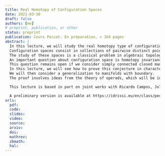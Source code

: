 ```yaml
---
title: Real Homotopy of Configuration Spaces
date: 2021-03-30
draft: false
authors: [me]
# preprint, publication, or other
status: preprint
publication: Cours Peccot. En préparation, ≈ 164 pages
abstract: |
  In this lecture, we will study the real homotopy type of configuration spaces of manifolds.
  Configuration spaces consist in collections of pairwise distinct points in a given manifold.
  The study of these spaces is a classical problem in algebraic topology.
  An important question about configuration space is homotopy invariance: if a manifold can be continuously deformed into another one, then can the configuration spaces of the first manifold be continuously deformed in the configuration spaces of the second?
  This question remains open if we consider simply connected closed manifolds.
  In this lecture, we will see how to prove this conjecture in characteristic zero (i.e. if we restrict ourselves to algebro-topological invariants with real coefficients).
  We will then consider a generalization to manifolds with boundary.
  The proof involves ideas from the theory of operads, which will be introduced at the end of the lecture.

  This lecture is based in part on joint works with Ricardo Campos, Julien Ducoulombier, Pascal Lambrechts, and Thomas Willwacher.

  A preliminary version is available at https://idrissi.eu/en/class/peccot/
urls:
  pdf:
  code:
  slides:
  video:
  source:
  arxiv:
  doi:
  mathrev:
  zbmath:
  hal:
---
```


